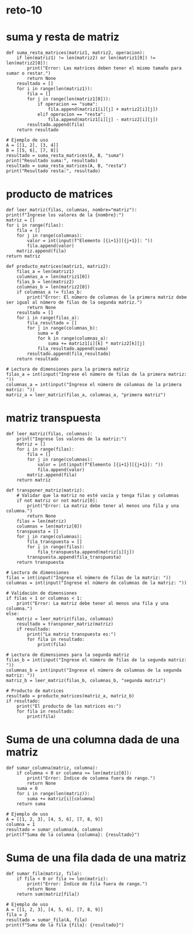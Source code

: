 # reto-10
# suma y resta de matriz
    def suma_resta_matrices(matriz1, matriz2, operacion):
        if len(matriz1) != len(matriz2) or len(matriz1[0]) != len(matriz2[0]):
            print("Error: Las matrices deben tener el mismo tamaño para sumar o restar.")
            return None
        resultado = []
        for i in range(len(matriz1)):
            fila = []
            for j in range(len(matriz1[0])):
                if operacion == "suma":
                    fila.append(matriz1[i][j] + matriz2[i][j])
                elif operacion == "resta":
                    fila.append(matriz1[i][j] - matriz2[i][j])
            resultado.append(fila)
        return resultado

    # Ejemplo de uso
    A = [[1, 2], [3, 4]]
    B = [[5, 6], [7, 8]]
    resultado = suma_resta_matrices(A, B, "suma")
    print("Resultado suma:", resultado)
    resultado = suma_resta_matrices(A, B, "resta")
    print("Resultado resta:", resultado)  


# producto de matrices
    def leer_matriz(filas, columnas, nombre="matriz"):
    print(f"Ingrese los valores de la {nombre}:")
    matriz = []
    for i in range(filas):
        fila = []
        for j in range(columnas):
            valor = int(input(f"Elemento [{i+1}][{j+1}]: "))
            fila.append(valor)
        matriz.append(fila)
    return matriz

    def producto_matrices(matriz1, matriz2):
        filas_a = len(matriz1)
        columnas_a = len(matriz1[0])
        filas_b = len(matriz2)
        columnas_b = len(matriz2[0])
        if columnas_a != filas_b:
            print("Error: El número de columnas de la primera matriz debe ser igual al número de filas de la segunda matriz.")
            return None
        resultado = []
        for i in range(filas_a):
            fila_resultado = []
            for j in range(columnas_b):
                suma = 0
                for k in range(columnas_a):
                    suma += matriz1[i][k] * matriz2[k][j]
                fila_resultado.append(suma)
            resultado.append(fila_resultado)
        return resultado

    # Lectura de dimensiones para la primera matriz
    filas_a = int(input("Ingrese el número de filas de la primera matriz: "))
    columnas_a = int(input("Ingrese el número de columnas de la primera matriz: "))
    matriz_a = leer_matriz(filas_a, columnas_a, "primera matriz")


# matriz transpuesta

    def leer_matriz(filas, columnas):
        print("Ingrese los valores de la matriz:")
        matriz = []
        for i in range(filas):
            fila = []
            for j in range(columnas):
                valor = int(input(f"Elemento [{i+1}][{j+1}]: "))
                fila.append(valor)
            matriz.append(fila)
        return matriz

    def transponer_matriz(matriz):
        # Validar que la matriz no esté vacía y tenga filas y columnas
        if not matriz or not matriz[0]:
            print("Error: La matriz debe tener al menos una fila y una columna.")
            return None
        filas = len(matriz)
        columnas = len(matriz[0])
        transpuesta = []
        for j in range(columnas):
            fila_transpuesta = []
            for i in range(filas):
                fila_transpuesta.append(matriz[i][j])
            transpuesta.append(fila_transpuesta)
        return transpuesta

    # Lectura de dimensiones
    filas = int(input("Ingrese el número de filas de la matriz: "))
    columnas = int(input("Ingrese el número de columnas de la matriz: "))

    # Validación de dimensiones
    if filas < 1 or columnas < 1:
        print("Error: La matriz debe tener al menos una fila y una columna.")
    else:
        matriz = leer_matriz(filas, columnas)
        resultado = transponer_matriz(matriz)
        if resultado:
            print("La matriz transpuesta es:")
            for fila in resultado:
                print(fila)

    # Lectura de dimensiones para la segunda matriz
    filas_b = int(input("Ingrese el número de filas de la segunda matriz: "))
    columnas_b = int(input("Ingrese el número de columnas de la segunda matriz: "))
    matriz_b = leer_matriz(filas_b, columnas_b, "segunda matriz")

    # Producto de matrices
    resultado = producto_matrices(matriz_a, matriz_b)
    if resultado:
        print("El producto de las matrices es:")
        for fila in resultado:
            print(fila)

# Suma de una columna dada de una matriz

    def sumar_columna(matriz, columna):
        if columna < 0 or columna >= len(matriz[0]):
            print("Error: Índice de columna fuera de rango.")
            return None
        suma = 0
        for i in range(len(matriz)):
            suma += matriz[i][columna]
        return suma

    # Ejemplo de uso
    A = [[1, 2, 3], [4, 5, 6], [7, 8, 9]]
    columna = 1
    resultado = sumar_columna(A, columna)
    print(f"Suma de la columna {columna}: {resultado}")


# Suma de una fila dada de una matriz
    def sumar_fila(matriz, fila):
        if fila < 0 or fila >= len(matriz):
            print("Error: Índice de fila fuera de rango.")
            return None
        return sum(matriz[fila])

    # Ejemplo de uso
    A = [[1, 2, 3], [4, 5, 6], [7, 8, 9]]
    fila = 2
    resultado = sumar_fila(A, fila)
    print(f"Suma de la fila {fila}: {resultado}")
  
